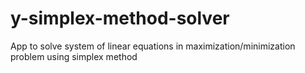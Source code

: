 # y-simplex-method-solver
 App to solve system of linear equations in maximization/minimization problem using simplex method
